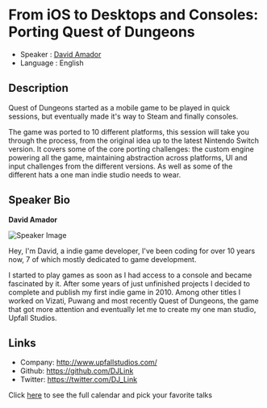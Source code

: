 From iOS to Desktops and Consoles: Porting Quest of Dungeons
========================

* Speaker   : [David Amador](https://pixels.camp/DJLink)
* Language  : English

Description
-----------

Quest of Dungeons started as a mobile game to be played in quick sessions, but eventually made it's way to Steam and finally consoles.

The game was ported to 10 different platforms, this session will take you through the process, from the original idea up to the latest Nintendo Switch version. It covers some of the core porting challenges: the custom engine powering all the game, maintaining abstraction across platforms, UI and input challenges from the different versions. As well as some of the different hats a one man indie studio needs to wear.

Speaker Bio
-----------

**David Amador**

![Speaker Image](https://avatars2.githubusercontent.com/u/423769?v=4&s=460)

Hey, I'm David, a indie game developer, I've been coding for over 10 years now, 7 of which mostly dedicated to game development.

I started to play games as soon as I had access to a console and became fascinated by it. After some years of just unfinished projects I decided to complete and publish my first indie game in 2010. Among other titles I worked on Vizati, Puwang and most recently Quest of Dungeons, the game that got more attention and eventually let me to create my one man studio, Upfall Studios. 

Links
-----

* Company: http://www.upfallstudios.com/
* Github: https://github.com/DJLink
* Twitter: https://twitter.com/DJ_Link

Click [here][1] to see the full calendar and pick your favorite talks

[1]: https://pixels.camp/schedule/
